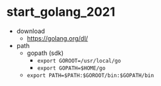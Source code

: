 # start_golang_2021

- download
  - https://golang.org/dl/
- path
  - gopath (sdk) 
    - `export GOROOT=/usr/local/go`
    - `export GOPATH=$HOME/go`
  - `export PATH=$PATH:$GOROOT/bin:$GOPATH/bin`

